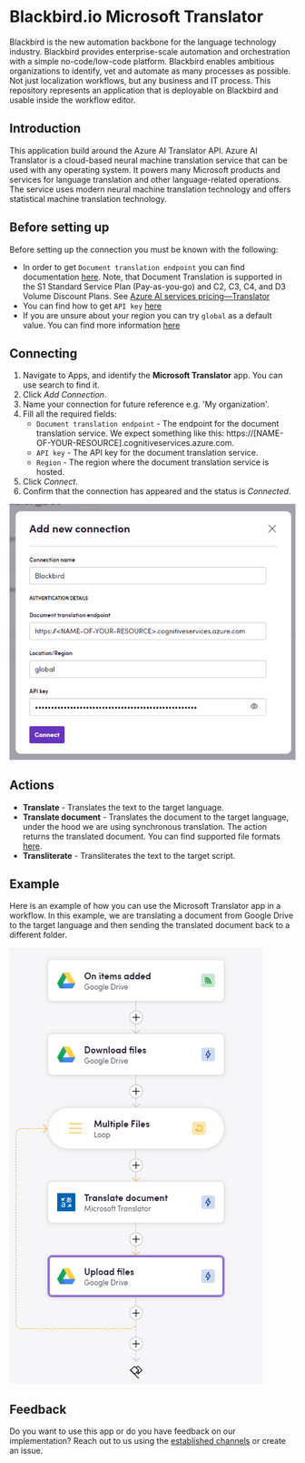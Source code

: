 # Blackbird.io Microsoft Translator

Blackbird is the new automation backbone for the language technology industry. Blackbird provides enterprise-scale automation and orchestration with a simple no-code/low-code platform. Blackbird enables ambitious organizations to identify, vet and automate as many processes as possible. Not just localization workflows, but any business and IT process. This repository represents an application that is deployable on Blackbird and usable inside the workflow editor.

## Introduction

<!-- begin docs -->

This application build around the Azure AI Translator API. Azure AI Translator is a cloud-based neural machine translation service that can be used with any operating system. It powers many Microsoft products and services for language translation and other language-related operations. The service uses modern neural machine translation technology and offers statistical machine translation technology.

## Before setting up

Before setting up the connection you must be known with the following:

- In order to get `Document translation endpoint` you can find documentation [here](https://learn.microsoft.com/en-us/azure/ai-services/translator/document-translation/how-to-guides/use-rest-api-programmatically?tabs=csharp#retrieve-your-key-and-custom-domain-endpoint). Note, that Document Translation is supported in the S1 Standard Service Plan (Pay-as-you-go) and C2, C3, C4, and D3 Volume Discount Plans. See [Azure AI services pricing—Translator](https://azure.microsoft.com/en-us/pricing/details/cognitive-services/translator/)
- You can find how to get `API key` [here](https://learn.microsoft.com/en-us/azure/ai-services/translator/document-translation/how-to-guides/use-rest-api-programmatically?tabs=csharp#prerequisites)
- If you are unsure about your region you can try `global` as a default value. You can find more information [here](https://learn.microsoft.com/en-us/azure/ai-services/translator/document-translation/how-to-guides/create-use-managed-identities)

## Connecting

1. Navigate to Apps, and identify the **Microsoft Translator** app. You can use search to find it.
2. Click _Add Connection_.
3. Name your connection for future reference e.g. 'My organization'.
4. Fill all the required fields:
   - `Document translation endpoint` - The endpoint for the document translation service. We expect something like this: https://[NAME-OF-YOUR-RESOURCE].cognitiveservices.azure.com.
   - `API key` - The API key for the document translation service.
   - `Region` - The region where the document translation service is hosted.
5. Click _Connect_.
6. Confirm that the connection has appeared and the status is _Connected_.

![Connection](image/README/connection.png)

## Actions

- **Translate** - Translates the text to the target language. 
- **Translate document** - Translates the document to the target language, under the hood we are using synchronous translation. The action returns the translated document. You can find supported file formats [here](https://learn.microsoft.com/en-us/azure/ai-services/translator/document-translation/overview#batch-supported-document-formats).
- **Transliterate** - Transliterates the text to the target script.

## Example 

Here is an example of how you can use the Microsoft Translator app in a workflow. In this example, we are translating a document from Google Drive to the target language and then sending the translated document back to a different folder.

![Example](image/README/example.png)

## Feedback

Do you want to use this app or do you have feedback on our implementation? Reach out to us using the [established channels](https://www.blackbird.io/) or create an issue.

<!-- end docs -->